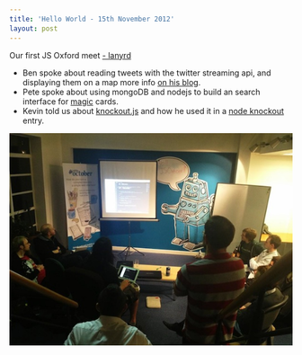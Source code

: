 ```yaml
---
title: 'Hello World - 15th November 2012'
layout: post
---
```


<p class="lead">Our first JS Oxford meet <a href="http://lanyrd.com/2012/jsoxford/">- lanyrd</a></p>


* Ben spoke about reading tweets with the twitter streaming api, and displaying them on a map more info [on his blog](http://benjaminbenben.com/2012/12/05/maptime.html).
* Pete spoke about using mongoDB and nodejs to build an search interface for [magic](http://www.wizards.com/Magic/TCG/Default.aspx) cards.
* Kevin told us about [knockout.js](http://knockoutjs.com/) and how he used it in a [node knockout](http://nodeknockout.com/) entry.


![First Meet](/img/helloworld.jpg)
